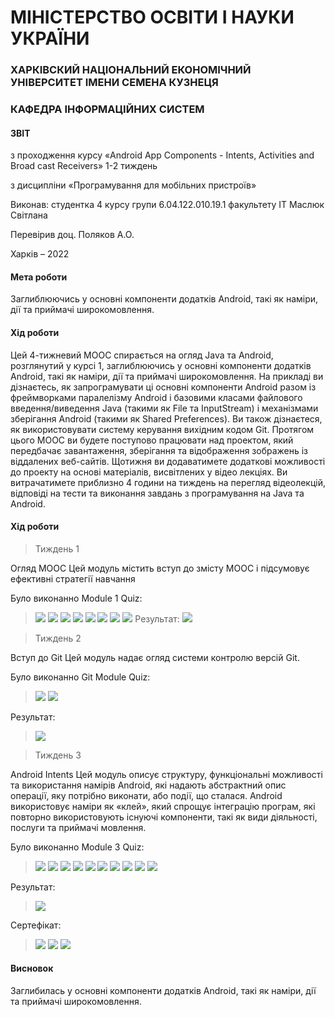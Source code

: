 # МІНІСТЕРСТВО ОСВІТИ І НАУКИ УКРАЇНИ

### ХАРКІВСКИЙ НАЦІОНАЛЬНИЙ ЕКОНОМІЧНИЙ УНІВЕРСИТЕТ ІМЕНИ СЕМЕНА КУЗНЕЦЯ

### КАФЕДРА ІНФОРМАЦІЙНИХ СИСТЕМ


#### ЗВІТ

з проходження курсу «Android App Components - Intents, Activities and Broad cast Receivers» 1-2 тиждень

з дисципліни «Програмування для мобільних пристроїв»

Виконав:
студентка 4 курсу
групи  6.04.122.010.19.1
факультету ІТ
Маcлюк Світлана

Перевірив
доц. Поляков А.О.

Харків – 2022

#### Мета роботи

Заглиблюючись у основні компоненти додатків Android, такі як наміри, дії та приймачі широкомовлення.

#### Хід роботи
Цей 4-тижневий MOOC спирається на огляд Java та Android, розглянутий у курсі 1, 
заглиблюючись у основні компоненти додатків Android, такі як наміри, 
дії та приймачі широкомовлення. На прикладі ви дізнаєтесь, 
як запрограмувати ці основні компоненти Android разом із фреймворками паралелізму Android 
і базовими класами файлового введення/виведення Java (такими як File та InputStream) 
і механізмами зберігання Android (такими як Shared Preferences). Ви також дізнаєтеся, 
як використовувати систему керування вихідним кодом Git. 
Протягом цього MOOC ви будете поступово працювати над проектом, який передбачає завантаження, 
зберігання та відображення зображень із віддалених веб-сайтів. 
Щотижня ви додаватимете додаткові можливості до проекту на основі матеріалів, 
висвітлених у відео лекціях. Ви витрачатимете приблизно 4 години на тиждень на перегляд відеолекцій, 
відповіді на тести та виконання завдань з програмування на Java та Android.


#### Хід роботи

>Тиждень 1

Огляд MOOC
Цей модуль містить вступ до змісту MOOC і підсумовує ефективні стратегії навчання



Було виконанно Module 1 Quiz:
>![](img/module1quiz/Q1_1.png)
>![](img/module1quiz/Q1_2.png)
>![](img/module1quiz/Q1_3.png)
>![](img/module1quiz/Q1_4.png)
>![](img/module1quiz/Q1_5.png)
>![](img/module1quiz/Q1_6.png)
>![](img/module1quiz/Q1_7.png)
>![](img/module1quiz/Q1_8.png)
Результат:
>![](img/module1quiz/Q1.png)

> Тиждень 2

Вступ до Git
Цей модуль надає огляд системи контролю версій Git.

Було виконанно Git Module Quiz:

>![](img/gitmodulequiz/Q2_1.png)
>![](img/gitmodulequiz/Q2_3.png)

Результат:
>![](img/gitmodulequiz/Q2.png)


>Тиждень 3

Android Intents
Цей модуль описує структуру, функціональні можливості та використання намірів Android, 
які надають абстрактний опис операції, яку потрібно виконати, або події, 
що сталася. Android використовує наміри як «клей», який спрощує інтеграцію програм, 
які повторно використовують існуючі компоненти, такі як види діяльності, 
послуги та приймачі мовлення.

Було виконанно Module 3 Quiz:
>![](img/module3quiz/Q3_1.png)
>![](img/module3quiz/Q3_2.png)
>![](img/module3quiz/Q3_3.png)
>![](img/module3quiz/Q3_4.png)
>![](img/module3quiz/Q3_5.png)
>![](img/module3quiz/Q3_6.png)
>![](img/module3quiz/Q3_7.png)
>![](img/module3quiz/Q3_8.png)
>![](img/module3quiz/Q3_9.png)
>![](img/module3quiz/Q3_10.png)

Результат:
>![](img/module3quiz/Q3.png)



Сертефікат:
>![](img/certificat/Certificat_1.png)
>![](img/certificat/Certificat_2.png)
>![](img/certificat/Certificat_3.png)

#### Висновок
Заглибилась у основні компоненти додатків Android, такі як наміри, дії та приймачі широкомовлення.